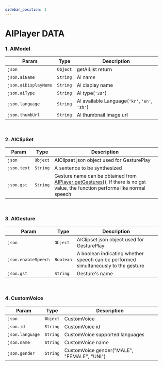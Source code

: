 ```yaml
---
sidebar_position: 1
---
```


# AIPlayer DATA

### 1. AIModel

| Param                | Type     | Description                                   |
| -------------------- | -------- | --------------------------------------------- |
| `json`               | `Object` | getAiList return
| `json.aiName`        | `String` | AI name
| `json.aiDisplayName` | `String` | AI display name
| `json.aiType`        | `String` | AI type(`'2D'`)
| `json.language`      | `String` | AI available Language(`'kr'`, `'en'`, `'zh'`)
| `json.thumbUrl`      | `String` | AI thumbnail image url


<br/>

### 2. AIClipSet

| Param       | Type     | Description                                                                                                                                              |
| ----------- | -------- | -------------------------------------------------------------------------------------------------------------------------------------------------------- |
| `json`      | `Object` | AIClipset json object used for GesturePlay
| `json.text` | `String` | A sentence to be synthesized
| `json.gst`  | `String` | Gesture name can be obtained from [AIPlayer.getGestures()](../apis/aiplayer#10-aiplayergetgestures), If there is no gst value, the function performs like normal speech


<br/>

### 3. AIGesture

| Param               | Type      | Description                                                                        |
| ------------------- | --------- | ---------------------------------------------------------------------------------- |
| `json`              | `Object`  | AIClipset json object used for GesturePlay
| `json.enableSpeech` | `Boolean` | A boolean indicating whether speech can be performed simultaneously to the gesture
| `json.gst`          | `String`  | Gesture's name


<br/>

### 4. CustomVoice

| Param               | Type              | Description                            |
| ------------------- | ------------------| -------------------------------------- |
| `json`              | `Object`          | CustomVoice
| `json.id`           | `String`          | CustomVoice id
| `json.language`     | `String`          | CustomVoice supported languages
| `json.name`         | `String`          | CustomVoice name
| `json.gender`       | `String`          | CustomVoice gender("MALE", "FEMALE", "UNI")
